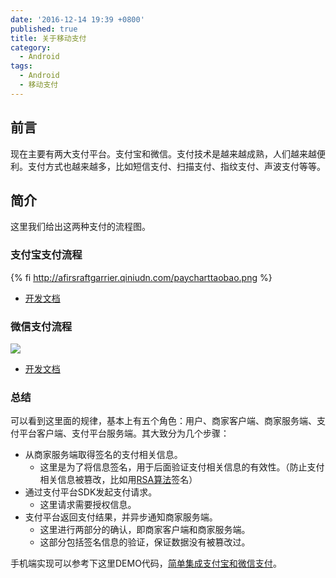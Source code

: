 ```yaml
---
date: '2016-12-14 19:39 +0800'
published: true
title: 关于移动支付
category:
  - Android
tags:
  - Android
  - 移动支付
---
```

## 前言

现在主要有两大支付平台。支付宝和微信。支付技术是越来越成熟，人们越来越便利。支付方式也越来越多，比如短信支付、扫描支付、指纹支付、声波支付等等。

## 简介

这里我们给出这两种支付的流程图。

### 支付宝支付流程
{% fi http://afirsraftgarrier.qiniudn.com/paycharttaobao.png %}

* [开发文档](https://doc.open.alipay.com/docs/doc.htm?spm=a219a.7629140.0.0.kNFS8u&treeId=59&articleId=103658&docType=1)

### 微信支付流程 
![](http://afirsraftgarrier.qiniudn.com/paychartwx.png)
* [开发文档](https://pay.weixin.qq.com/wiki/doc/api/app/app.php?chapter=11_1)

### 总结

可以看到这里面的规律，基本上有五个角色：用户、商家客户端、商家服务端、支付平台客户端、支付平台服务端。其大致分为几个步骤：

* 从商家服务端取得签名的支付相关信息。
	* 这里是为了将信息签名，用于后面验证支付相关信息的有效性。（防止支付相关信息被篡改，比如用[RSA算法](/2016/12/07/2016-12-07-how-simple-secrete)签名）
* 通过支付平台SDK发起支付请求。
	* 这里请求需要授权信息。
* 支付平台返回支付结果，并异步通知商家服务端。
	* 这里进行两部分的确认，即商家客户端和商家服务端。
   * 这部分包括签名信息的验证，保证数据没有被篡改过。

手机端实现可以参考下这里DEMO代码，[简单集成支付宝和微信支付](https://github.com/AfirSraftGarrier/ACCDemoAndroid/blob/master/app/src/main/java/afirsraftgarrier/demoandroid/thirdparty/pay/PayActivity.java)。
